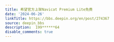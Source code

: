 ```yaml
---
title: 希望官方上架Navicat Premium Lite免费
date: '2024-06-26'
linkTitle: https://bbs.deepin.org/en/post/274367
source: deepin_bbs
description:  199******64 
disable_comments: true
---
```


